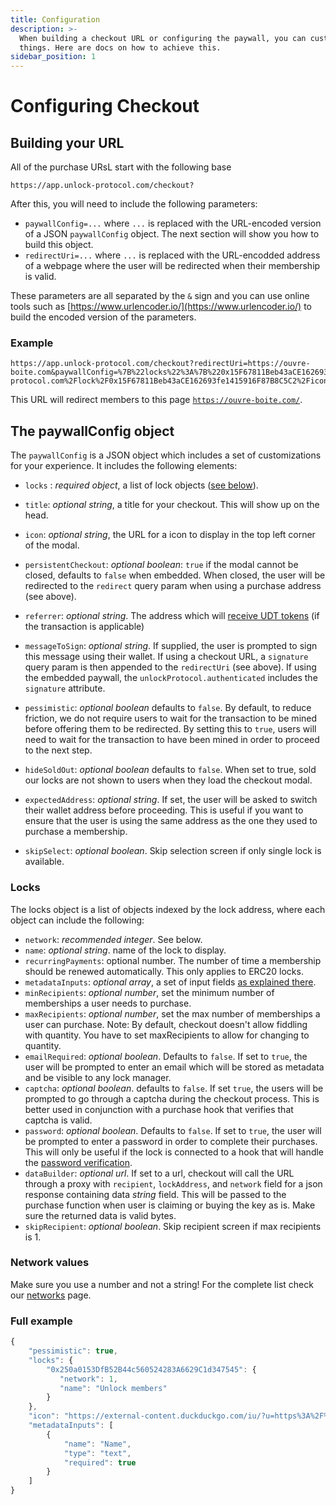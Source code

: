 ```yaml
---
title: Configuration
description: >-
  When building a checkout URL or configuring the paywall, you can customize
  things. Here are docs on how to achieve this.
sidebar_position: 1
---
```


# Configuring Checkout

## Building your URL

All of the purchase URsL start with the following base

```
https://app.unlock-protocol.com/checkout?
```

After this, you will need to include the following parameters:

- `paywallConfig=...` where `...` is replaced with the URL-encoded version of a JSON `paywallConfig` object. The next section will show you how to build this object.
- `redirectUri=...` where `...` is replaced with the URL-encodded address of a webpage where the user will be redirected when their membership is valid.

These parameters are all separated by the `&` sign and you can use online tools such as [https://www.urlencoder.io/](https://www.urlencoder.io/) to build the encoded version of the parameters.

### Example

```text
https://app.unlock-protocol.com/checkout?redirectUri=https://ouvre-boite.com&paywallConfig=%7B%22locks%22%3A%7B%220x15F67811Beb43aCE162693fe1415916F87B8C5C2%22%3A%7B%22network%22%3A137%7D%7D%2C%22persistentCheckout%22%3Atrue%2C%22icon%22%3A%22https%3A%2F%2Frinkeby.locksmith.unlock-protocol.com%2Flock%2F0x15F67811Beb43aCE162693fe1415916F87B8C5C2%2Ficon%22%7D
```

This URL will redirect members to this page [`https://ouvre-boite.com/`](https://ouvre-boite.com/).

## The paywallConfig object

The `paywallConfig` is a JSON object which includes a set of customizations for your experience. It includes the following elements:

- `locks` : _required object_, a list of lock objects ([see below](#locks)).
- `title`: _optional string_, a title for your checkout. This will show up on the head.
- `icon`: _optional string_, the URL for a icon to display in the top left corner of the modal.
- `persistentCheckout`: _optional boolean_: `true` if the modal cannot be closed, defaults to `false` when embedded. When closed, the user will be redirected to the `redirect` query param when using a purchase address (see above).
- `referrer`: _optional string_. The address which will [receive UDT tokens](../../governance/unlock-dao-tokens) (if the transaction is applicable)
- `messageToSign`: _optional string_. If supplied, the user is prompted to sign this message using their wallet. If using a checkout URL, a `signature` query param is then appended to the `redirectUri` (see above). If using the embedded paywall, the `unlockProtocol.authenticated` includes the `signature` attribute.
- `pessimistic`: _optional boolean_ defaults to `false`. By default, to reduce friction, we do not require users to wait for the transaction to be mined before offering them to be redirected. By setting this to `true`, users will need to wait for the transaction to have been mined in order to proceed to the next step.
- `hideSoldOut`: _optional boolean_ defaults to `false`. When set to true, sold our locks are not shown to users when they load the checkout modal.
- `expectedAddress`: _optional string_. If set, the user will be asked to switch their wallet address before proceeding. This is useful if you want to ensure that the user is using the same address as the one they used to purchase a membership.

- `skipSelect`: _optional boolean_. Skip selection screen if only single lock is available.

### Locks

The locks object is a list of objects indexed by the lock address, where each object can include the following:

- `network`: _recommended integer_. See below.
- `name`: _optional string_. name of the lock to display.
- `recurringPayments`: optional number. The number of time a membership should be renewed automatically. This only applies to ERC20 locks.
- `metadataInputs`: _optional array_, a set of input fields [as explained there](./collecting-metadata.md).
- `minRecipients`: _optional number_, set the minimum number of memberships a user needs to purchase.
- `maxRecipients`: _optional number_, set the max number of memberships a user can purchase. Note: By default, checkout doesn't allow fiddling with quantity. You have to set maxRecipients to allow for changing to quantity.
- `emailRequired`: _optional boolean_. Defaults to `false`. If set to `true`, the user will be prompted to enter an email which will be stored as metadata and be visible to any lock manager.
- `captcha`: _optional boolean_. defaults to `false`. If set `true`, the users will be prompted to go through a captcha during the checkout process. This is better used in conjunction with a purchase hook that verifies that captcha is valid.
- `password`: _optional boolean_. Defaults to `false`. If set to `true`, the user will be prompted to enter a password in order to complete their purchases. This will only be useful if the lock is connected to a hook that will handle the [password verification](../../tutorials/smart-contracts/hooks/using-on-key-purchase-hook-to-password-protect.md).
- `dataBuilder`: _optional url_. If set to a url, checkout will call the URL through a proxy with `recipient`, `lockAddress`, and `network` field for a json response containing data _string_ field. This will be passed to the purchase function when user is claiming or buying the key as is. Make sure the returned data is valid bytes.
- `skipRecipient`: _optional boolean_. Skip recipient screen if max recipients is 1.

### Network values

Make sure you use a number and not a string! For the complete list check our
[networks](../../core-protocol/unlock/networks) page.

### Full example

```javascript
{
    "pessimistic": true,
    "locks": {
        "0x250a0153DfB52B44c560524283A6629C1d347545": {
           "network": 1,
           "name": "Unlock members"
        }
    },
    "icon": "https://external-content.duckduckgo.com/iu/?u=https%3A%2F%2Ftse1.mm.bing.net%2Fth%3Fid%3DOIP.10UUFNA8oLdFdDpzt-Em_QHaHa%26pid%3DApi&f=1",
    "metadataInputs": [
        {
            "name": "Name",
            "type": "text",
            "required": true
        }
    ]
}
```

